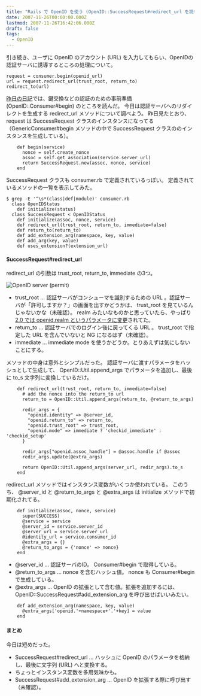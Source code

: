 ```yaml
---
title: "Rails で OpenID を使う (OpenID::SuccessRequest#redirect_url を読もう編)"
date: 2007-11-26T00:00:00.000Z
lastmod: 2007-11-26T16:42:06.000Z
draft: false
tags:
  - OpenID
---
```


引き続き、ユーザに OpenID のアカウント (URL) を入力してもらい、OpenIDの認証サーバに誘導するところの処理について。

```
request = consumer.begin(openid_url)
url = request.redirect_url(trust_root, return_to)
redirect_to(url)
```

[昨日の日記](/posts/20071125/p01)では、鍵交換などの認証のための事前準備 (OpenID::Consumer#begin) のところを読んだ。 今日は認証サーバへのリダイレクトを生成する redirect_url メソッドについて調べよう。 昨日見たとおり、 request は SuccessRequest クラスのインスタンスになってる（GenericConsumer#begin メソッドの中で SuccessRequest クラスののインスタンスを生成している）。

```
    def begin(service)
      nonce = self.create_nonce
      assoc = self.get_association(service.server_url)
      return SuccessRequest.new(assoc, nonce, service)
    end
```

SuccessRequest クラスも consumer.rb で定義されているっぽい。 定義されているメソッドの一覧を表示してみた。

```
$ grep -E '^\s*(class|def|module)' consumer.rb
  class OpenIDStatus
    def initialize(status)
  class SuccessRequest < OpenIDStatus
    def initialize(assoc, nonce, service)
    def redirect_url(trust_root, return_to, immediate=false)
    def return_to(return_to)
    def add_extension_arg(namespace, key, value)
    def add_arg(key, value)
    def uses_extension?(extension_url)
```

#### SuccessRequest#redirect_url

redirect_url の引数は trust_root, return_to, immediate の3つ。

![OpenID server (permit)](@/assets/flickr/2060762083.jpg "OpenID server (permit)")

- trust_root … 認証サーバがコンシューマを識別するための URL 。認証サーバが「許可しますか？」の画面を出すかどうかは、 trust_root を見ているんじゃないかな（未確認）。 realm みたいなものかと思っていたら、やっぱり [2.0 では openid.realm というパラメータに変更](http://openid.net/specs/openid-authentication-2_0-12.html#anchor39)されてた。
- return_to … 認証サーバでのログイン後に戻ってくる URL 。 trust_root で指定した URL を含んでいないと NG になるはず（未確認）。
- immediate … immediate mode を使うかどうか。とりあえずは気にしないことにする。

メソッドの中身は意外とシンプルだった。 認証サーバに渡すパラメータをハッシュとして生成して、 OpenID::Util.append_args でパラメータを追加し、最後に to_s 文字列に変換しているだけ。

```
    def redirect_url(trust_root, return_to, immediate=false)
      # add the nonce into the return_to url
      return_to = OpenID::Util.append_args(return_to, @return_to_args)

      redir_args = {
        "openid.identity" => @server_id,
        "openid.return_to" => return_to,
        "openid.trust_root" => trust_root,
        "openid.mode" => immediate ? 'checkid_immediate' : 'checkid_setup'
      }

      redir_args["openid.assoc_handle"] = @assoc.handle if @assoc
      redir_args.update(@extra_args)

      return OpenID::Util.append_args(server_url, redir_args).to_s
    end
```

redirect_url メソッドではインスタンス変数がいくつか使われている。 このうち、 @server_id と @return_to_args と @extra_args は initialize メソッドで初期化されてる。

```
    def initialize(assoc, nonce, service)
      super(SUCCESS)
      @service = service
      @server_id = service.server_id
      @server_url = service.server_url
      @identity_url = service.consumer_id
      @extra_args = {}
      @return_to_args = {'nonce' => nonce}
    end
```

- @server_id … 認証サーバのID。 Consumer#begin で取得している。
- @return_to_args … nonce を含むハッシュ値。 nonce も Consumer#begin で生成している。
- @extra_args … OpenID の拡張として含む値。拡張を追加するには、 OpenID::SuccessRequest#add_extension_arg を呼び出せばいいみたい。

```
    def add_extension_arg(namespace, key, value)
      @extra_args['openid.'+namespace+'.'+key] = value
    end
```

#### まとめ

今日は短めだった。

- SuccessRequest#redirect_url … ハッシュに OpenID のパラメータを格納し、最後に文字列 (URL) へと変換する。
- ちょっとインスタンス変数を多用気味かも。
- SuccessRequest#add_extension_arg … OpenID を拡張する際に呼び出す（未確認）。
